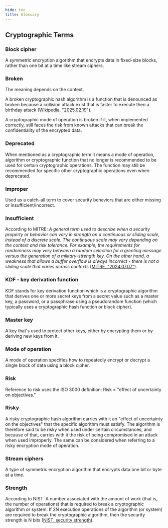 ```yaml
---
hide: toc
title: Glossary
---
```


## Cryptographic Terms

### Block cipher

A symmetric encryption algorithm that encrypts data in fixed-size blocks, rather than one bit at a time like stream ciphers.

### Broken

The meaning depends on the context.

A broken cryptographic hash algorithm is a function that is denounced as broken because a collision attack exist that is faster to execute then a birthday attack ([Wikipedia, "2025.02.19"](https://en.wikipedia.org/wiki/Collision_attack "Collision attack")).

A cryptographic mode of operation is broken if it, when implemented correctly, still faces the risk from known attacks that can break the confidentiality of the encrypted data.

### Deprecated

When mentioned as a cryptographic term it means a mode of operation, algorithm or cryptographic function that no longer is recommended to be used for certain cryptographic operations. The function may still be recommended for specific other cryptographic operations even when deprecated.

### Improper

Used as a catch-all term to cover security behaviors that are either missing or insufficient/incorrect.

### Insufficient

According to MITRE: _A general term used to describe when a security property or behavior can vary in strength on a continuous or sliding scale, instead of a discrete scale. The continuous scale may vary depending on the context and risk tolerance. For example, the requirements for randomness may vary between a random selection for a greeting message versus the generation of a military-strength key. On the other hand, a weakness that allows a buffer overflow is always incorrect - there is not a sliding scale that varies across contexts_ ([MITRE, "2024.07.07"](https://cwe.mitre.org/documents/glossary/index.html#Insufficient "Glossary")).

### KDF - key derivation function

KDF stands for key derivation function which is a cryptographic algorithm that derives one or more secret keys from a secret value such as a master key, a password, or a passphrase using a pseudorandom function (which typically uses a cryptographic hash function or block cipher).

### Master key

A key that's used to protect other keys, either by encrypting them or by deriving new keys from it.

### Mode of operation

A mode of operation specifies how to repeatedly encrypt or decrypt a single block of data using a block cipher.

### Risk

Reference to risk uses the ISO 3000 definition: Risk = "effect of uncertainty on objectives."

### Risky

A risky cryptographic hash algorithm carries with it an "effect of uncertainty on the objectives" that the specific algorithm must satisfy. The algorithm is therefore said to be risky when used under certain circumstances, and because of that, carries with it the risk of being compromised in an attack when used improperly. The same can be considered when referring to a risky encryption mode of operation.

### Stream ciphers

A type of symmetric encryption algorithm that encrypts data one bit or byte at a time.

### Strength

According to NIST. A number associated with the amount of work (that is, the number of operations) that is required to break a cryptographic algorithm or system. If 2N execution operations of the algorithm (or system) are required to break the cryptographic algorithm, then the security strength is N bits ([NIST, security strength](https://csrc.nist.gov/glossary/term/security_strength "security strength")).
